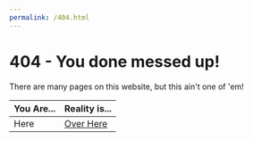 ```yaml
---
permalink: /404.html
---
```

# 404 - You done messed up!
There are many pages on this website, but this ain't one of 'em!

You Are... | Reality is...
------------ | -------------
Here | [Over Here](https://ianmagenta.github.io/)
